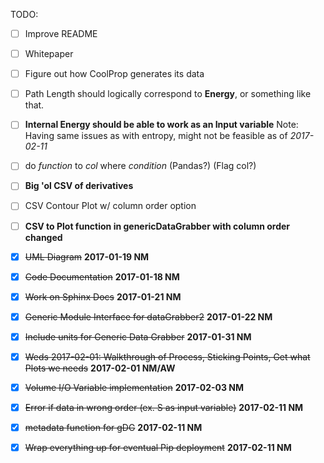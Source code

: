 TODO:

*   [ ] Improve README
*   [ ] Whitepaper
*   [ ] Figure out how CoolProp generates its data
*   [ ] Path Length should logically correspond to **Energy**, or something like that.
*   [ ] **Internal Energy should be able to work as an Input variable** Note: Having same issues as with entropy, might not be feasible as of *2017-02-11*
*   [ ] do _function_ to _col_ where _condition_ (Pandas?) (Flag col?)
*   [ ] **Big 'ol CSV of derivatives**
*   [ ] CSV Contour Plot w/ column order option
*   [ ] **CSV to Plot function in genericDataGrabber with column order changed**

*   [x] ~~UML Diagram~~ **2017-01-19 NM**
*   [x] ~~Code Documentation~~ **2017-01-18 NM**
*   [x] ~~Work on Sphinx Docs~~ **2017-01-21 NM**
*   [x] ~~Generic Module Interface for dataGrabber2~~  **2017-01-22 NM**
*   [x] ~~Include units for Generic Data Grabber~~ **2017-01-31 NM**
*   [x] ~~Weds 2017-02-01: Walkthrough of Process, Sticking Points, Get what Plots we needs~~ **2017-02-01 NM/AW**
*   [x] ~~Volume I/O Variable implementation~~ **2017-02-03 NM**
*   [x] ~~Error if data in wrong order (ex. S as input variable)~~ **2017-02-11 NM**
*   [x] ~~metadata function for gDG~~ **2017-02-11 NM**
*   [x] ~~Wrap everything up for eventual Pip deployment~~ **2017-02-11 NM**
